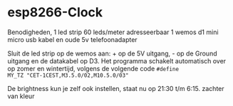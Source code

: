 # esp8266-Clock

Benodigheden,
1 led strip 60 leds/meter adresseerbaar
1 wemos d1 mini
micro usb kabel en oude 5v telefoonadapter

Sluit de led strip op de wemos aan: + op de 5V uitgang, - op de Ground uitgang en de datakabel op D3.
Het programma schakelt automatisch over op zomer en wintertijd, volgens de volgende code
<code>#define MY_TZ "CET-1CEST,M3.5.0/02,M10.5.0/03"</code>

De brightness kun je zelf ook instellen, staat nu op 21:30 t/m 6:15. zachter van kleur
